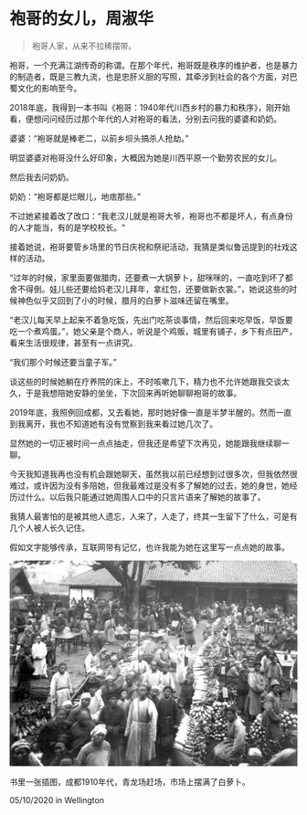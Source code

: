 # 袍哥的女儿，周淑华

> 袍哥人家，从来不拉稀摆带。

袍哥，一个充满江湖传奇的称谓。在那个年代，袍哥既是秩序的维护者，也是暴力的制造者，既是三教九流，也是忠肝义胆的写照，其牵涉到社会的各个方面，对巴蜀文化的影响至今。

2018年底，我得到一本书叫《袍哥：1940年代川西乡村的暴力和秩序》，刚开始看，便想问问经历过那个年代的人对袍哥的看法，分别去问我的婆婆和奶奶。

婆婆：“袍哥就是棒老二，以前乡坝头搞杀人抢劫。”

明显婆婆对袍哥没什么好印象，大概因为她是川西平原一个勤劳农民的女儿。

然后我去问奶奶。

奶奶：“袍哥都是烂眼儿，地痞那些。”

不过她紧接着改了改口：“我老汉儿就是袍哥大爷，袍哥也不都是坏人，有点身份的人才能当，有的是学校校长。“

接着她说，袍哥要管乡场里的节日庆祝和祭祀活动，我猜是类似鲁迅提到的社戏这样的活动。

“过年的时候，家里面要做腊肉，还要煮一大锅萝卜，甜咪咪的，一直吃到坏了都舍不得倒。娃儿些还要给妈老汉儿拜年，拿红包，还要做新衣裳。”，她说这些的时候神色似乎又回到了小的时候，腊月的白萝卜滋味还留在嘴里。

“老汉儿每天早上起来不着急吃饭，先出门吃茶谈事情，然后回来吃早饭，早饭要吃一个煮鸡蛋。”，她父亲是个商人，听说是个鸡贩，城里有铺子，乡下有点田产，看来生活很规律，甚至有一点讲究。

“我们那个时候还要当童子军。”

谈这些的时候她躺在疗养院的床上，不时咳嗽几下，精力也不允许她跟我交谈太久，于是我想陪她安静的坐坐，下次回来再听她聊聊袍哥的故事。

2019年底，我照例回成都，又去看她，那时她好像一直是半梦半醒的。然而一直到我离开，我也不知道她有没有觉察到我来看过她几次了。

显然她的一切正被时间一点点抽走，但我还是希望下次再见，她能跟我继续聊一聊。

今天我知道我再也没有机会跟她聊天，虽然我以前已经想到过很多次，但我依然很难过，或许因为没有多陪她，但我最难过是没有多了解她的过去，她的身世，她经历过什么。以后我只能通过她周围人口中的只言片语来了解她的故事了。

我猜人最害怕的是被其他人遗忘，人来了，人走了，终其一生留下了什么，可是有几个人被人长久记住。

假如文字能够传承，互联网带有记忆，也许我能为她在这里写一点点她的故事。

<img src="./assets/chengdu-market-1910.jpg" alt="chengdu market in 1910s" width="800"/>

书里一张插图，成都1910年代，青龙场赶场，市场上摆满了白萝卜。

05/10/2020 in Wellington
